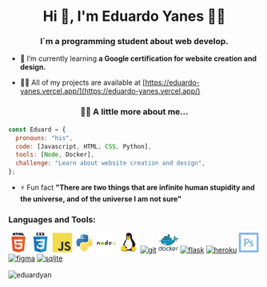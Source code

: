 <h1 align="center">Hi 👋, I'm Eduardo Yanes 👨‍💻</h1>
<h3 align="center">I´m a programming student about web develop.</h3>

- 🌱 I’m currently learning **a Google certification for website creation and design.**

- 👨‍💻 All of my projects are available at [https://eduardo-yanes.vercel.app/](https://eduardo-yanes.vercel.app/)

<h3 align="center">📄‍💻 A little more about me... </h3>

```javascript
const Eduard = {
  pronouns: "his",
  code: [Javascript, HTML, CSS, Python],
  tools: [Node, Docker],
  challenge: "Learn about website creation and design",
};
```

- ⚡ Fun fact **"There are two things that are infinite human stupidity and the universe, and of the universe I am not sure"**

<p align="left">
</p>

<h3 align="left">Languages and Tools:</h3>
<p align=left><a href=https://www.w3.org/html/ target=_blank rel=noreferrer><img src=https://raw.githubusercontent.com/devicons/devicon/master/icons/html5/html5-original-wordmark.svg alt=html5 width=40 height=40 /></a> <a href=https://www.w3schools.com/css/ target=_blank rel=noreferrer><img src=https://raw.githubusercontent.com/devicons/devicon/master/icons/css3/css3-original-wordmark.svg alt=css3 width=40 height=40 /></a> <a href=https://developer.mozilla.org/en-US/docs/Web/JavaScript target=_blank rel=noreferrer><img src=https://raw.githubusercontent.com/devicons/devicon/master/icons/javascript/javascript-original.svg alt=javascript width=40 height=40 /></a> <a href=https://www.python.org target=_blank rel=noreferrer><img src=https://raw.githubusercontent.com/devicons/devicon/master/icons/python/python-original.svg alt=python width=40 height=40 /></a> <a href=https://nodejs.org target=_blank rel=noreferrer><img src=https://raw.githubusercontent.com/devicons/devicon/master/icons/nodejs/nodejs-original-wordmark.svg alt=nodejs width=40 height=40 /></a> <a href=https://www.linux.org/ target=_blank rel=noreferrer><img src=https://raw.githubusercontent.com/devicons/devicon/master/icons/linux/linux-original.svg alt=linux width=40 height=40 /></a> <a href=https://git-scm.com/ target=_blank rel=noreferrer><img src=https://www.vectorlogo.zone/logos/git-scm/git-scm-icon.svg alt=git width=40 height=40 /></a> <a href=https://www.docker.com/ target=_blank rel=noreferrer><img src=https://raw.githubusercontent.com/devicons/devicon/master/icons/docker/docker-original-wordmark.svg alt=docker width=40 height=40 /></a> <a href=https://flask.palletsprojects.com/ target=_blank rel=noreferrer><img src=https://www.vectorlogo.zone/logos/pocoo_flask/pocoo_flask-icon.svg alt=flask width=40 height=40 /></a> <a href=https://heroku.com target=_blank rel=noreferrer><img src=https://www.vectorlogo.zone/logos/heroku/heroku-icon.svg alt=heroku width=40 height=40 /></a> <a href=https://www.photoshop.com/en target=_blank rel=noreferrer><img src=https://raw.githubusercontent.com/devicons/devicon/master/icons/photoshop/photoshop-line.svg alt=photoshop width=40 height=40 /></a> <a href=https://www.figma.com/ target=_blank rel=noreferrer><img src=https://www.vectorlogo.zone/logos/figma/figma-icon.svg alt=figma width=40 height=40 /></a> <a href=https://www.sqlite.org/ target=_blank rel=noreferrer><img src=https://www.vectorlogo.zone/logos/sqlite/sqlite-icon.svg alt=sqlite width=40 height=40 /></a></p>

<p><img align="center" src="https://github-readme-stats.vercel.app/api/top-langs?username=eduardyan&show_icons=true&locale=en&layout=compact" alt="eduardyan" /></p>
